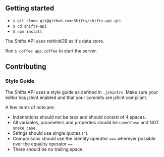 ## Getting started

* `$ git clone git@github.com:Shifts/shifts-api.git`
* `$ cd shifts-api`
* `$ npm install`

The Shifts API uses rethinkDB as it's data store.

Run `$ coffee app.coffee` to start the server.

## Contributing

### Style Guide

The Shifts API uses a style guide as defined in `.jshintrc`. Make sure your editor has jshint enabled and that your commits are jshint compliant.

A few items of note are:

* Indentations should not be tabs and should consist of 4 spaces.
* All variables, parameters and properties should be `camelCase` and NOT `snake_case`.
* Strings should use single quotes (`'`).
* Comparisons should use the identity operator `===` wherever possible over the equality operator `==`.
* There should be no trailing space.
